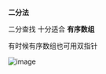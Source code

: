 **二分法**

二分查找 十分适合 **有序数组**

有时候有序数组也可用双指针

![image](https://user-images.githubusercontent.com/83317731/119561977-72329500-bd6b-11eb-920a-5c11be1cfae3.png)

